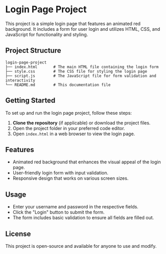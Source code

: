 # Login Page Project

This project is a simple login page that features an animated red background. It includes a form for user login and utilizes HTML, CSS, and JavaScript for functionality and styling.

## Project Structure

```
login-page-project
├── index.html       # The main HTML file containing the login form
├── style.css        # The CSS file for styling the login page
├── script.js        # The JavaScript file for form validation and interactivity
└── README.md        # This documentation file
```

## Getting Started

To set up and run the login page project, follow these steps:

1. **Clone the repository** (if applicable) or download the project files.
2. Open the project folder in your preferred code editor.
3. Open `index.html` in a web browser to view the login page.

## Features

- Animated red background that enhances the visual appeal of the login page.
- User-friendly login form with input validation.
- Responsive design that works on various screen sizes.

## Usage

- Enter your username and password in the respective fields.
- Click the "Login" button to submit the form.
- The form includes basic validation to ensure all fields are filled out.

## License

This project is open-source and available for anyone to use and modify.